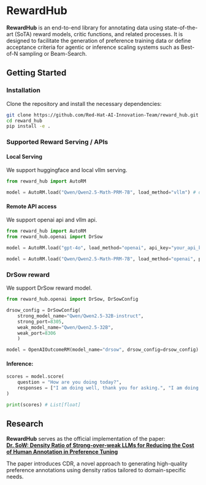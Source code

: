 # RewardHub

**RewardHub** is an end-to-end library for annotating data using state-of-the-art (SoTA) reward models, critic functions, and related processes. It is designed to facilitate the generation of preference training data or define acceptance criteria for agentic or inference scaling systems such as Best-of-N sampling or Beam-Search.


## Getting Started

### Installation
Clone the repository and install the necessary dependencies:

```bash
git clone https://github.com/Red-Hat-AI-Innovation-Team/reward_hub.git
cd reward_hub
pip install -e .
```


### **Supported Reward Serving / APIs**

#### Local Serving
We support huggingface and local vllm serving. 

```python
from reward_hub import AutoRM

model = AutoRM.load("Qwen/Qwen2.5-Math-PRM-7B", load_method="vllm") # default to using hf loading

```

#### Remote API access
We support openai api and vllm api. 
```python
from reward_hub import AutoRM
from reward_hub.openai import DrSow

model = AutoRM.load("gpt-4o", load_method="openai", api_key="your_api_key")

model = AutoRM.load("Qwen/Qwen2.5-Math-PRM-7B", load_method="openai", port=8020)

```

### DrSow reward
We support DrSow reward model. 

```python
from reward_hub.openai import DrSow, DrSowConfig

drsow_config = DrSowConfig(
    strong_model_name="Qwen/Qwen2.5-32B-instruct",
    strong_port=8305,
    weak_model_name="Qwen/Qwen2.5-32B",
    weak_port=8306
    )

model = OpenAIOutcomeRM(model_name="drsow", drsow_config=drsow_config)
```

#### Inference:
```python
scores = model.score(
    question = "How are you doing today?",
    responses = ["I am doing well, thank you for asking.", "I am doing great, thanks for asking!"],
)

print(scores) # List[float]
```


## Research

**RewardHub** serves as the official implementation of the paper:  
[**Dr. SoW: Density Ratio of Strong-over-weak LLMs for Reducing the Cost of Human Annotation in Preference Tuning**](https://arxiv.org/pdf/2411.02481)  

The paper introduces CDR, a novel approach to generating high-quality preference annotations using density ratios tailored to domain-specific needs.
